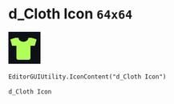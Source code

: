 # d_Cloth Icon `64x64`
<img src="/img/d_Cloth%20Icon.png" width=64 height=64>

``` CSharp
EditorGUIUtility.IconContent("d_Cloth Icon")
```
```
d_Cloth Icon
```
